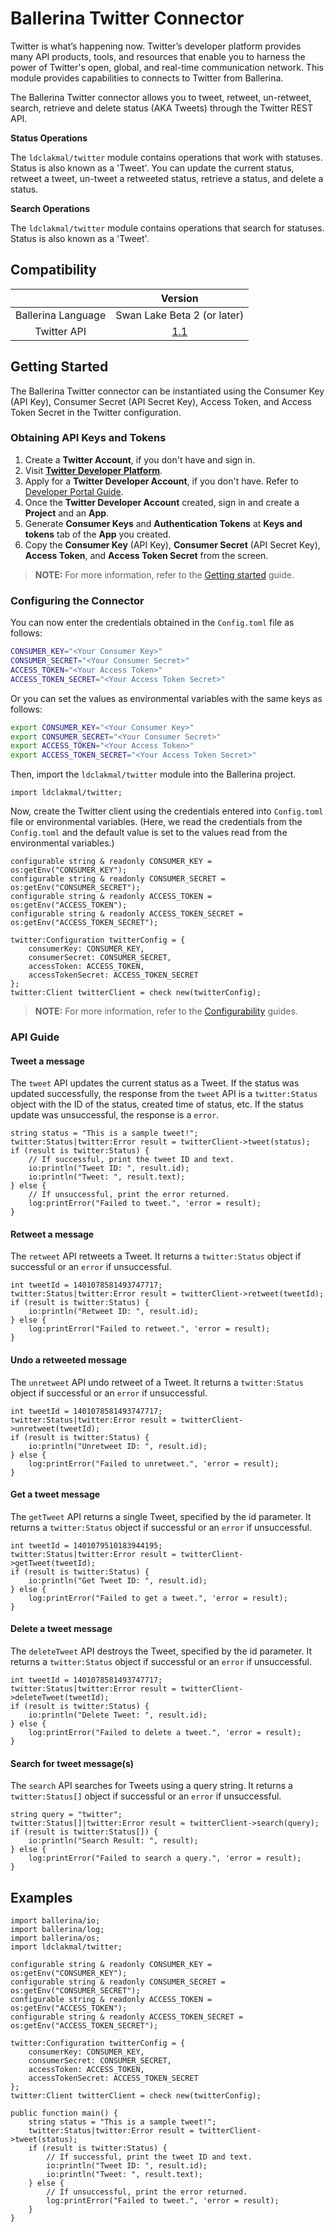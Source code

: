 # Ballerina Twitter Connector

Twitter is what’s happening now. Twitter’s developer platform provides many API products, tools, and resources that enable you to harness the power of Twitter's open, global, and real-time communication network. This module provides capabilities to connects to Twitter from Ballerina.

The Ballerina Twitter connector allows you to tweet, retweet, un-retweet, search, retrieve and delete status (AKA Tweets) through the Twitter REST API.

**Status Operations**

The `ldclakmal/twitter` module contains operations that work with statuses. Status is also known as a 'Tweet'. You can update the current status, retweet a tweet, un-tweet a retweeted status, retrieve a status, and delete a status.

**Search Operations**

The `ldclakmal/twitter` module contains operations that search for statuses. Status is also known as a 'Tweet'.

## Compatibility
|                    | Version                                                          |
|:------------------:|:----------------------------------------------------------------:|
| Ballerina Language | Swan Lake Beta 2 (or later)                                      |
| Twitter API        | [1.1](https://developer.twitter.com/en/docs/api-reference-index) |

## Getting Started

The Ballerina Twitter connector can be instantiated using the Consumer Key (API Key), Consumer Secret (API Secret Key), Access Token, and Access Token Secret in the Twitter configuration.

### Obtaining API Keys and Tokens

1. Create a **Twitter Account**, if you don't have and sign in.
2. Visit [**Twitter Developer Platform**](https://apps.twitter.com/app/new).
3. Apply for a **Twitter Developer Account**, if you don't have. Refer to [Developer Portal Guide](https://developer.twitter.com/en/docs/developer-portal/overview).
3. Once the **Twitter Developer Account** created, sign in and create a **Project** and an **App**.
4. Generate **Consumer Keys** and **Authentication Tokens** at **Keys and tokens** tab of the **App** you created.
5. Copy the **Consumer Key** (API Key), **Consumer Secret** (API Secret Key), **Access Token**, and **Access Token Secret** from the screen.

> **NOTE:** For more information, refer to the [Getting started](https://developer.twitter.com/en/docs/getting-started) guide.

### Configuring the Connector

You can now enter the credentials obtained in the `Config.toml` file as follows:
```bash
CONSUMER_KEY="<Your Consumer Key>"
CONSUMER_SECRET="<Your Consumer Secret>"
ACCESS_TOKEN="<Your Access Token>"
ACCESS_TOKEN_SECRET="<Your Access Token Secret>"
```

Or you can set the values as environmental variables with the same keys as follows:
```bash
export CONSUMER_KEY="<Your Consumer Key>"
export CONSUMER_SECRET="<Your Consumer Secret>"
export ACCESS_TOKEN="<Your Access Token>"
export ACCESS_TOKEN_SECRET="<Your Access Token Secret>"
```

Then, import the `ldclakmal/twitter` module into the Ballerina project.

```ballerina
import ldclakmal/twitter;
```

Now, create the Twitter client using the credentials entered into `Config.toml` file or environmental variables. (Here, we read the credentials from the `Config.toml` and the default value is set to the values read from the environmental variables.)

```ballerina
configurable string & readonly CONSUMER_KEY = os:getEnv("CONSUMER_KEY");
configurable string & readonly CONSUMER_SECRET = os:getEnv("CONSUMER_SECRET");
configurable string & readonly ACCESS_TOKEN = os:getEnv("ACCESS_TOKEN");
configurable string & readonly ACCESS_TOKEN_SECRET = os:getEnv("ACCESS_TOKEN_SECRET");

twitter:Configuration twitterConfig = {
    consumerKey: CONSUMER_KEY,
    consumerSecret: CONSUMER_SECRET,
    accessToken: ACCESS_TOKEN,
    accessTokenSecret: ACCESS_TOKEN_SECRET
};
twitter:Client twitterClient = check new(twitterConfig);
```

> **NOTE:** For more information, refer to the [Configurability](https://ballerina.io/learn/user-guide/configurability/defining-configurable-variables/) guides.

### API Guide

#### Tweet a message

The `tweet` API updates the current status as a Tweet. If the status was updated successfully, the response from the `tweet` API is a `twitter:Status` object with the ID of the status, created time of status, etc. If the status update was unsuccessful, the response is a `error`.

```ballerina
string status = "This is a sample tweet!";
twitter:Status|twitter:Error result = twitterClient->tweet(status);
if (result is twitter:Status) {
    // If successful, print the tweet ID and text.
    io:println("Tweet ID: ", result.id);
    io:println("Tweet: ", result.text);
} else {
    // If unsuccessful, print the error returned.
    log:printError("Failed to tweet.", 'error = result);
}
```

#### Retweet a message

The `retweet` API retweets a Tweet. It returns a `twitter:Status` object if successful or an `error` if unsuccessful.

```ballerina
int tweetId = 1401078581493747717;
twitter:Status|twitter:Error result = twitterClient->retweet(tweetId);
if (result is twitter:Status) {
    io:println("Retweet ID: ", result.id);
} else {
    log:printError("Failed to retweet.", 'error = result);
}
```

#### Undo a retweeted message

The `unretweet` API undo retweet of a Tweet. It returns a `twitter:Status` object if successful or an `error` if unsuccessful.

```ballerina
int tweetId = 1401078581493747717;
twitter:Status|twitter:Error result = twitterClient->unretweet(tweetId);
if (result is twitter:Status) {
    io:println("Unretweet ID: ", result.id);
} else {
    log:printError("Failed to unretweet.", 'error = result);
}
```

#### Get a tweet message

The `getTweet` API returns a single Tweet, specified by the id parameter. It returns a `twitter:Status` object if successful or an `error` if unsuccessful.

```ballerina
int tweetId = 1401079510183944195;
twitter:Status|twitter:Error result = twitterClient->getTweet(tweetId);
if (result is twitter:Status) {
    io:println("Get Tweet ID: ", result.id);
} else {
    log:printError("Failed to get a tweet.", 'error = result);
}
```

#### Delete a tweet message

The `deleteTweet` API destroys the Tweet, specified by the id parameter. It returns a `twitter:Status` object if successful or an `error` if unsuccessful.

```ballerina
int tweetId = 1401078581493747717;
twitter:Status|twitter:Error result = twitterClient->deleteTweet(tweetId);
if (result is twitter:Status) {
    io:println("Delete Tweet: ", result.id);
} else {
    log:printError("Failed to delete a tweet.", 'error = result);
}
```

#### Search for tweet message(s)

The `search` API searches for Tweets using a query string. It returns a `twitter:Status[]` object if successful or an `error` if unsuccessful.

```ballerina
string query = "twitter";
twitter:Status[]|twitter:Error result = twitterClient->search(query);
if (result is twitter:Status[]) {
    io:println("Search Result: ", result);
} else {
    log:printError("Failed to search a query.", 'error = result);
}
```

## Examples

```ballerina
import ballerina/io;
import ballerina/log;
import ballerina/os;
import ldclakmal/twitter;

configurable string & readonly CONSUMER_KEY = os:getEnv("CONSUMER_KEY");
configurable string & readonly CONSUMER_SECRET = os:getEnv("CONSUMER_SECRET");
configurable string & readonly ACCESS_TOKEN = os:getEnv("ACCESS_TOKEN");
configurable string & readonly ACCESS_TOKEN_SECRET = os:getEnv("ACCESS_TOKEN_SECRET");

twitter:Configuration twitterConfig = {
    consumerKey: CONSUMER_KEY,
    consumerSecret: CONSUMER_SECRET,
    accessToken: ACCESS_TOKEN,
    accessTokenSecret: ACCESS_TOKEN_SECRET
};
twitter:Client twitterClient = check new(twitterConfig);

public function main() {
    string status = "This is a sample tweet!";
    twitter:Status|twitter:Error result = twitterClient->tweet(status);
    if (result is twitter:Status) {
        // If successful, print the tweet ID and text.
        io:println("Tweet ID: ", result.id);
        io:println("Tweet: ", result.text);
    } else {
        // If unsuccessful, print the error returned.
        log:printError("Failed to tweet.", 'error = result);
    }
}
```
